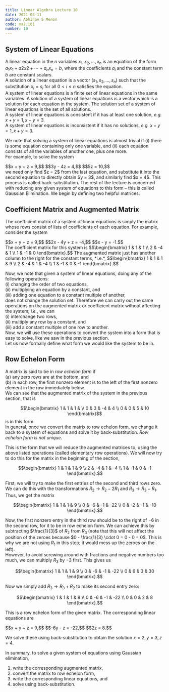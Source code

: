 ```yaml
---
title: Linear Algebra Lecture 10
date: 2021-03-11
author: Abhinav S Menon
code: ma2.101
number: 10
---
```

## System of Linear Equations
A linear equation in the $n$ variables $x_1, x_2, ..., x_n$ is an equation of the form $a_1x_1 + a2x2 + \cdots + a_nx_n = b$, where the coefficients $a_i$ and the constant term $b$ are constant scalars.  
A solution of a linear equation is a vector $(s_1, s_2, ..., s_n)$ such that the substitution $x_i = s_i$ for all $0 < i \leq n$ satisfies the equation.  
A system of linear equations is a finite set of linear equations in the same variables. A solution of a system of linear equations is a vector which is a solution for each equation in the system. The solution set of a system of linear equations is the set of all solutions.  
A system of linear equations is consistent if it has at least one solution, *e.g.* $x + y = 1, x - y = 3$.  
A system of linear equations is inconsistent if it has no solutions, *e.g.* $x + y = 1, x + y = 3$.  

We note that solving a system of linear equations is almost trivial if
    (i) there is some equation containing only one variable, and
    (ii) each equation consists of all the variables of another one, plus one more.  
For example, to solve the system
<div>
$$x + y + z = 9,$$
$$3y - 4z = 4,$$
$$5z = 10,$$
</div>
we need only find $z = 2$ from the last equation, and substitute it into the second equation to directly obtain $y = 3$, and similarly find $x = 4$. This process is called back-substitution.  
The rest of the lecture is concerned with reducing any given system of equations to this form – this is called Gaussian Elimination. We begin by defining two helpful matrices.

## Coefficient Matrix and Augmented Matrix
The coefficient matrix of a system of linear equations is simply the matrix whose rows consist of lists of coefficients of each equation. For example, consider the system  
<div>
$$x + y + z = 9,$$
$$2x - 4y + z = -4,$$
$$x - y = -1.$$
</div>
The coefficient matrix for this system is $$\begin{bmatrix} 1 & 1 & 1 \\ 2 & -4 & 1 \\ 1 & -1 & 0 \end{bmatrix}.$$  
The augmented matrix just has another column to the right for the constant terms, *i.e.*, $$\begin{bmatrix} 1 & 1 & 1 & 9 \\ 2 & -4 & 1 & -4 \\ 1 & -1 & 0 & -1 \end{bmatrix}.$$  

Now, we note that given a system of linear equations, doing any of the following operations:  
    (i) changing the order of two equations,  
    (ii) multiplying an equation by a constant, and  
    (iii) adding one equation to a constant multiple of another,  
does not change the solution set. Therefore we can carry out the same operations on the augmented matrix or coefficient matrix without affecting the system; *i.e.*, we can  
    (i) interchange two rows,  
    (ii) multiply any row by a constant, and  
    (iii) add a constant multiple of one row to another.  
Now, we will use these operations to convert the system into a form that is easy to solve, like we saw in the previous section.  
Let us now formally define what form we would like the system to be in.  

## Row Echelon Form

A matrix is said to be in *row echelon form* if  
    (a) any zero rows are at the bottom, and  
    (b) in each row, the first nonzero element is to the left of the first nonzero element in the row immediately below.  
We can see that the augmented matrix of the system in the previous section, that is <div>$$\begin{bmatrix} 1 & 1 & 1 & \\ 0 & 3 & -4 & 4 \\ 0 & 0 & 5 & 10 \end{bmatrix}$$</div> is in this form.  
In general, once we convert the matrix to row echelon form, we change it back to a system of equations and solve it by back-substitution. _Row echelon form is not unique_.   

This is the form that we will reduce the augmented matrices to, using the above listed operations (called elementary row operations). We will now try to do this for the matrix in the beginning of the section, <div>$$\begin{bmatrix} 1 & 1 & 1 & 9 \\ 2 & -4 & 1 & -4 \\ 1 & -1 & 0 & -1 \end{bmatrix}.$$</div>  

First, we will try to make the first entries of the second and third rows zero. We can do this with the transformations $R_2 \to R_2 - 2R_1$ and $R_3 \to R_3 - R_1$. Thus, we get the matrix <div>$$\begin{bmatrix} 1 & 1 & 1 & 9 \\ 0 & -6 & -1 & -22 \\ 0 & -2 & -1 & -10 \end{bmatrix}.$$</div>  

Now, the first nonzero entry in the third row should be to the right of $-6$ in the second row, for it to be in row echelon form. We can achieve this by subtracting $\frac{1}{3}$ of $R_2$ from $R_3$ (note that this will not affect the position of the zeroes because $0 - \frac{1}{3} \cdot 0 = 0 - 0 = 0$. This is why we are not using $R_1$ in this step; it would mess up the zeroes on the left).  
However, to avoid screwing around with fractions and negative numbers too much, we can multiply $R_3$ by $-3$ first. This gives us <div>$$\begin{bmatrix} 1 & 1 & 1 & 9 \\ 0 & -6 & -1 & -22 \\ 0 & 6 & 3 & 30 \end{bmatrix}.$$</div>  

Now we simply add $R_3 \to R_3 + R_2$ to make its second entry zero: <div>$$\begin{bmatrix} 1 & 1 & 1 & 9 \\ 0 & -6 & -1 & -22 \\ 0 & 0 & 2 & 8 \end{bmatrix}.$$</div>

This is a row echelon form of the given matrix. The corresponding linear equations are
<div>
$$x + y + z = 9,$$
$$-6y - z = -22,$$
$$2z = 8.$$
</div>

We solve these using back-substitution to obtain the solution $x = 2, y = 3, z = 4$.  

In summary, to solve a given system of equations using Gaussian elimination,  
1. write the corresponding augmented matrix,  
2. convert the matrix to row echelon form,  
3. write the corresponding linear equations, and  
4. solve using back-substitution.  


